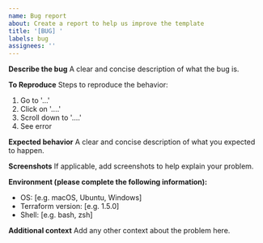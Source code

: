 ```yaml
---
name: Bug report
about: Create a report to help us improve the template
title: '[BUG] '
labels: bug
assignees: ''
---
```


**Describe the bug**
A clear and concise description of what the bug is.

**To Reproduce**
Steps to reproduce the behavior:

1. Go to '...'
2. Click on '....'
3. Scroll down to '....'
4. See error

**Expected behavior**
A clear and concise description of what you expected to happen.

**Screenshots**
If applicable, add screenshots to help explain your problem.

**Environment (please complete the following information):**

- OS: [e.g. macOS, Ubuntu, Windows]
- Terraform version: [e.g. 1.5.0]
- Shell: [e.g. bash, zsh]

**Additional context**
Add any other context about the problem here.
